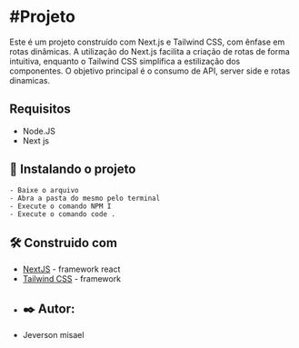 # #Projeto
Este é um projeto construído com Next.js e Tailwind CSS, com ênfase em rotas dinâmicas. A utilização do Next.js facilita a criação de rotas de forma intuitiva, enquanto o Tailwind CSS simplifica a estilização dos componentes. O objetivo principal é o consumo de API, server side e rotas dinamicas. 
## Requisitos
- Node.JS
- Next js

## 🚀 Instalando o projeto
```
- Baixe o arquivo
- Abra a pasta do mesmo pelo terminal
- Execute o comando NPM I
- Execute o comando code .
```
## 🛠️ Construido com
* [NextJS](https://nextjs.org/) -  framework react
* [Tailwind CSS](https://tailwindcss.com/) - framework
* ## ✒️ Autor:
- Jeverson misael

